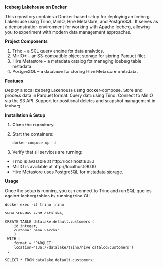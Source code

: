 **Iceberg Lakehouse on Docker**

This repository contains a Docker-based setup for deploying an Iceberg Lakehouse using Trino, MinIO, Hive Metastore, and PostgreSQL. It serves as a demonstration environment for working with Apache Iceberg, allowing you to experiment with modern data management approaches.

**Project Components**

1. Trino – a SQL query engine for data analytics.
2. MinIO* – an S3-compatible object storage for storing Parquet files.
3. Hive Metastore – a metadata catalog for managing Iceberg table metadata.
4. PostgreSQL – a database for storing Hive Metastore metadata.

**Features**

Deploy a local Iceberg Lakehouse using docker-compose.
Store and process data in Parquet format.
Query data using Trino.
Connect to MinIO via the S3 API.
Support for positional deletes and snapshot management in Iceberg.

**Installation & Setup**
1. Clone the repository.
2. Start the containers:

   ```docker-compose up -d```
4. Verify that all services are running:
 - Trino is available at http://localhost:8080
 - MinIO is available at http://localhost:9000
 - Hive Metastore uses PostgreSQL for metadata storage.

**Usage**

Once the setup is running, you can connect to Trino and run SQL queries against Iceberg tables by running trino CLI:

```docker exec -it trino trino```

```
SHOW SCHEMAS FROM datalake;

CREATE TABLE datalake.default.customers (
    id integer,
    customer_name varchar
    )
 WITH (
    format = 'PARQUET',
    location='s3a://datalake/trino/hive_catalog/customers')
 ;
 
SELECT * FROM datalake.default.customers;
```
